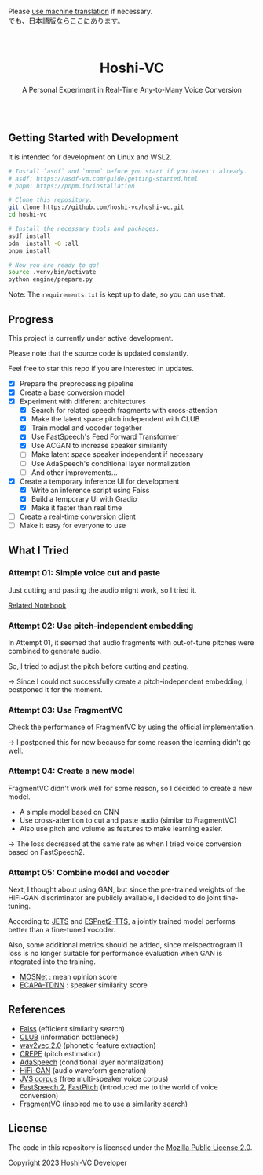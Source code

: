 Please [use machine translation](https://github-com.translate.goog/hoshi-vc/hoshi-vc/blob/main/README.md?_x_tr_sl=en&_x_tr_tl=ja&_x_tr_hl=en&_x_tr_pto=wapp) if necessary.<br>
でも、[日本語版ならここに](README_JA.md)あります。

<!-- Note: Translations are welcome. -->

<br>
<div align="center">
  <h1>Hoshi-VC</h1>
  <p>A Personal Experiment in Real-Time Any-to-Many Voice Conversion</p>
</div>
<br>
<br>

## Getting Started with Development

It is intended for development on Linux and WSL2.

```bash
# Install `asdf` and `pnpm` before you start if you haven't already.
# asdf: https://asdf-vm.com/guide/getting-started.html
# pnpm: https://pnpm.io/installation

# Clone this repository.
git clone https://github.com/hoshi-vc/hoshi-vc.git
cd hoshi-vc

# Install the necessary tools and packages.
asdf install
pdm  install -G :all
pnpm install

# Now you are ready to go!
source .venv/bin/activate
python engine/prepare.py
```

Note: The `requirements.txt` is kept up to date, so you can use that.

## Progress

This project is currently under active development.

Please note that the source code is updated constantly.

Feel free to star this repo if you are interested in updates.

- [x] Prepare the preprocessing pipeline
- [x] Create a base conversion model
- [x] Experiment with different architectures
  - [x] Search for related speech fragments with cross-attention
  - [x] Make the latent space pitch independent with CLUB
  - [x] Train model and vocoder together
  - [x] Use FastSpeech's Feed Forward Transformer
  - [x] Use ACGAN to increase speaker similarity
  - [ ] Make latent space speaker independent if necessary
  - [ ] Use AdaSpeech's conditional layer normalization
  - [ ] And other improvements...
- [x] Create a temporary inference UI for development
  - [x] Write an inference script using Faiss
  - [x] Build a temporary UI with Gradio
  - [x] Make it faster than real time
- [ ] Create a real-time conversion client
- [ ] Make it easy for everyone to use

## What I Tried

### Attempt 01: Simple voice cut and paste

Just cutting and pasting the audio might work, so I tried it.

[Related Notebook](engine/attempt01.ipynb)

### Attempt 02: Use pitch-independent embedding

In Attempt 01, it seemed that audio fragments with out-of-tune pitches were combined to generate audio.

So, I tried to adjust the pitch before cutting and pasting.

→ Since I could not successfully create a pitch-independent embedding, I postponed it for the moment.

### Attempt 03: Use FragmentVC

Check the performance of FragmentVC by using the official implementation.

→ I postponed this for now because for some reason the learning didn't go well.

### Attempt 04: Create a new model

FragmentVC didn't work well for some reason, so I decided to create a new model.

- A simple model based on CNN
- Use cross-attention to cut and paste audio (similar to FragmentVC)
- Also use pitch and volume as features to make learning easier.

→ The loss decreased at the same rate as when I tried voice conversion based on FastSpeech2.

### Attempt 05: Combine model and vocoder

Next, I thought about using GAN, but since the pre-trained weights of the HiFi-GAN discriminator are publicly available, I decided to do joint fine-tuning.

According to [JETS](https://arxiv.org/pdf/2203.16852.pdf) and [ESPnet2-TTS](https://arxiv.org/pdf/2110.07840.pdf), a jointly trained model performs better than a fine-tuned vocoder.

Also, some additional metrics should be added, since melspectrogram l1 loss is no longer suitable for performance evaluation when GAN is integrated into the training.

- [MOSNet](https://github.com/aliutkus/speechmetrics#mosnet-absolutemosnet-or-mosnet) : mean opinion score
- [ECAPA-TDNN](https://huggingface.co/speechbrain/spkrec-ecapa-voxceleb) : speaker similarity score

## References

- [Faiss](https://github.com/facebookresearch/faiss) (efficient similarity search)
- [CLUB](https://arxiv.org/abs/2006.12013) (information bottleneck)
- [wav2vec 2.0](https://arxiv.org/abs/2006.11477) (phonetic feature extraction)
- [CREPE](https://arxiv.org/abs/1802.06182) (pitch estimation)
- [AdaSpeech](https://arxiv.org/abs/2103.00993) (conditional layer normalization)
- [HiFi-GAN](https://arxiv.org/abs/2010.05646) (audio waveform generation)
- [JVS corpus](https://arxiv.org/abs/1908.06248) (free multi-speaker voice corpus)
- [FastSpeech 2](https://arxiv.org/abs/2006.04558), [FastPitch](https://arxiv.org/abs/2006.06873) (introduced me to the world of voice conversion)
- [FragmentVC](https://arxiv.org/abs/2010.14150) (inspired me to use a similarity search)

## License

The code in this repository is licensed under the [Mozilla Public License 2.0](LICENSE).

Copyright 2023 Hoshi-VC Developer
